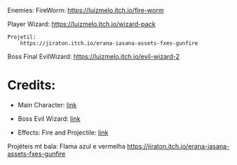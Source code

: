Enemies:
    FireWorm: https://luizmelo.itch.io/fire-worm

Player Wizard:
    https://luizmelo.itch.io/wizard-pack

    Projetil:
        https://jiraton.itch.io/erana-iasana-assets-fxes-gunfire

Boss Final EvilWizard:
    https://luizmelo.itch.io/evil-wizard-2


<!-- CREDITS -->
# Credits:



- Main Character: [link](https://luizmelo.itch.io/wizard-pack)

- Boss Evil Wizard: [link](https://luizmelo.itch.io/evil-wizard-2)

- Effects: Fire and Projectile:  [link](https://codemanu.itch.io/pixelart-effect-pack)



Projéteis mt bala: 
Flama azul e vermelha 
https://jiraton.itch.io/erana-iasana-assets-fxes-gunfire

